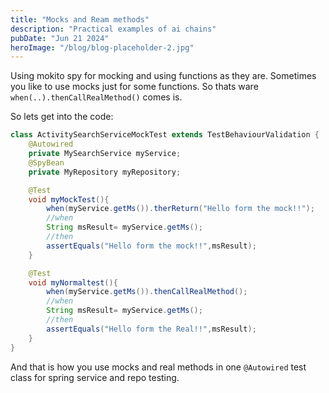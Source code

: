 ```yaml
---
title: "Mocks and Ream methods"
description: "Practical examples of ai chains"
pubDate: "Jun 21 2024"
heroImage: "/blog/blog-placeholder-2.jpg"
---
```


Using mokito spy for mocking and using functions as they are. Sometimes you like to use mocks just for some functions. So thats ware
`when(..).thenCallRealMethod()` comes is.

So lets get into the code:

```java
class ActivitySearchServiceMockTest extends TestBehaviourValidation {
    @Autowired
    private MySearchService myService;
    @SpyBean
    private MyRepository myRepository;

    @Test
    void myMockTest(){
	    when(myService.getMs()).therReturn("Hello form the mock!!");
	    //when
	    String msResult= myService.getMs();
	    //then
	    assertEquals("Hello form the mock!!",msResult);
    }

    @Test
    void myNormaltest(){
	    when(myService.getMs()).thenCallRealMethod();
	    //when
	    String msResult= myService.getMs();
	    //then
	    assertEquals("Hello form the Real!!",msResult);
    }
}
```

And that is how you use mocks and real methods in one `@Autowired` test class for spring service and repo testing.
